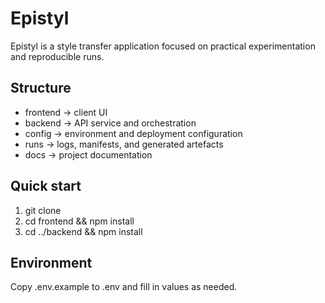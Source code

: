 # Epistyl

Epistyl is a style transfer application focused on practical experimentation and reproducible runs.

## Structure
- frontend -> client UI
- backend  -> API service and orchestration
- config   -> environment and deployment configuration
- runs     -> logs, manifests, and generated artefacts
- docs     -> project documentation

## Quick start
1) git clone <repo-url>
2) cd frontend && npm install
3) cd ../backend && npm install

## Environment
Copy .env.example to .env and fill in values as needed.
